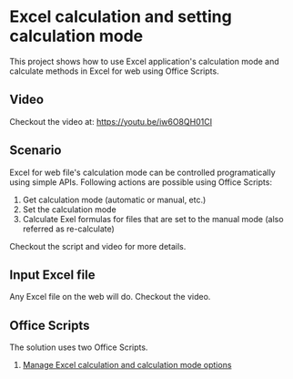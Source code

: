 # Excel calculation and setting calculation mode 

This project shows how to use Excel application's calculation mode and calculate methods in Excel for web using Office Scripts. 

## Video 
Checkout the video at: https://youtu.be/iw6O8QH01CI

## Scenario

Excel for web file's calculation mode can be controlled programatically using simple APIs. Following actions are possible using Office Scripts:

1. Get calculation mode (automatic or manual, etc.) 
1. Set the calculation mode 
1. Calculate Exel formulas for files that are set to the manual mode (also referred as re-calculate) 

Checkout the script and video for more details. 

## Input Excel file

Any Excel file on the web will do. Checkout the video. 

## Office Scripts

The solution uses two Office Scripts. 

1. [Manage Excel calculation and calculation mode options](ExcelRecalc.ts)
